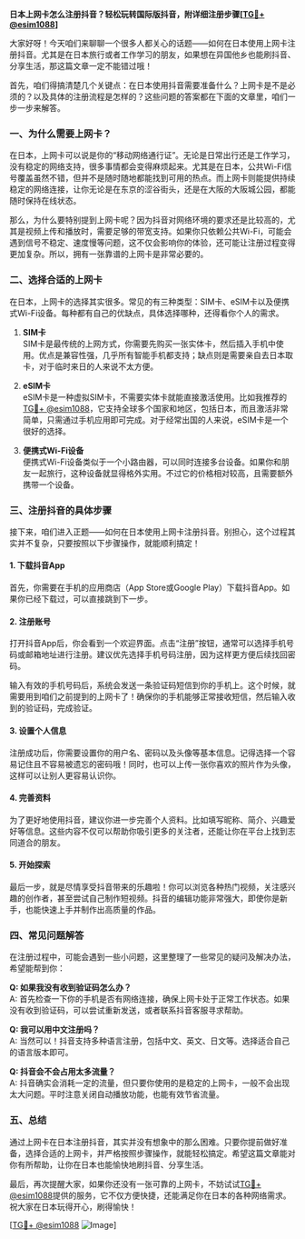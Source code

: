 **日本上网卡怎么注册抖音？轻松玩转国际版抖音，附详细注册步骤[[TG💪+ @esim1088](https://t.me/s/esim1088)]**

大家好呀！今天咱们来聊聊一个很多人都关心的话题——如何在日本使用上网卡注册抖音。尤其是在日本旅行或者工作学习的朋友，如果想在异国他乡也能刷抖音、分享生活，那这篇文章一定不能错过哦！

首先，咱们得搞清楚几个关键点：在日本使用抖音需要准备什么？上网卡是不是必须的？以及具体的注册流程是怎样的？这些问题的答案都在下面的文章里，咱们一步一步来解答。

### 一、为什么需要上网卡？

在日本，上网卡可以说是你的“移动网络通行证”。无论是日常出行还是工作学习，没有稳定的网络支持，很多事情都会变得麻烦起来。尤其是在日本，公共Wi-Fi信号覆盖虽然不错，但并不是随时随地都能找到可用的热点。而上网卡则能提供持续稳定的网络连接，让你无论是在东京的涩谷街头，还是在大阪的大阪城公园，都能随时保持在线状态。

那么，为什么要特别提到上网卡呢？因为抖音对网络环境的要求还是比较高的，尤其是视频上传和播放时，需要足够的带宽支持。如果你只依赖公共Wi-Fi，可能会遇到信号不稳定、速度慢等问题，这不仅会影响你的体验，还可能让注册过程变得更加复杂。所以，拥有一张靠谱的上网卡是非常必要的。

### 二、选择合适的上网卡

在日本，上网卡的选择其实很多。常见的有三种类型：SIM卡、eSIM卡以及便携式Wi-Fi设备。每种都有自己的优缺点，具体选择哪种，还得看你个人的需求。

1. **SIM卡**  
   SIM卡是最传统的上网方式，你需要先购买一张实体卡，然后插入手机中使用。优点是兼容性强，几乎所有智能手机都支持；缺点则是需要亲自去日本取卡，对于临时来日的人来说不太方便。

2. **eSIM卡**  
   eSIM卡是一种虚拟SIM卡，不需要实体卡就能直接激活使用。比如我推荐的[TG💪+ @esim1088](https://t.me/s/esim1088)，它支持全球多个国家和地区，包括日本，而且激活非常简单，只需通过手机应用即可完成。对于经常出国的人来说，eSIM卡是一个很好的选择。

3. **便携式Wi-Fi设备**  
   便携式Wi-Fi设备类似于一个小路由器，可以同时连接多台设备。如果你和朋友一起旅行，这种设备就显得格外实用。不过它的价格相对较高，且需要额外携带一个设备。

### 三、注册抖音的具体步骤

接下来，咱们进入正题——如何在日本使用上网卡注册抖音。别担心，这个过程其实并不复杂，只要按照以下步骤操作，就能顺利搞定！

#### 1. 下载抖音App
首先，你需要在手机的应用商店（App Store或Google Play）下载抖音App。如果你已经下载过，可以直接跳到下一步。

#### 2. 注册账号
打开抖音App后，你会看到一个欢迎界面。点击“注册”按钮，通常可以选择手机号码或邮箱地址进行注册。建议优先选择手机号码注册，因为这样更方便后续找回密码。

输入有效的手机号码后，系统会发送一条验证码短信到你的手机上。这个时候，就需要用到咱们之前提到的上网卡了！确保你的手机能够正常接收短信，然后输入收到的验证码，完成验证。

#### 3. 设置个人信息
注册成功后，你需要设置你的用户名、密码以及头像等基本信息。记得选择一个容易记住且不容易被遗忘的密码哦！同时，也可以上传一张你喜欢的照片作为头像，这样可以让别人更容易认识你。

#### 4. 完善资料
为了更好地使用抖音，建议你进一步完善个人资料。比如填写昵称、简介、兴趣爱好等信息。这些内容不仅可以帮助你吸引更多的关注者，还能让你在平台上找到志同道合的朋友。

#### 5. 开始探索
最后一步，就是尽情享受抖音带来的乐趣啦！你可以浏览各种热门视频，关注感兴趣的创作者，甚至尝试自己制作短视频。抖音的编辑功能非常强大，即使你是新手，也能快速上手并制作出高质量的作品。

### 四、常见问题解答

在注册过程中，可能会遇到一些小问题，这里整理了一些常见的疑问及解决办法，希望能帮到你：

**Q: 如果我没有收到验证码怎么办？**  
A: 首先检查一下你的手机是否有网络连接，确保上网卡处于正常工作状态。如果没有收到验证码，可以尝试重新发送，或者联系抖音客服寻求帮助。

**Q: 我可以用中文注册吗？**  
A: 当然可以！抖音支持多种语言注册，包括中文、英文、日文等。选择适合自己的语言版本即可。

**Q: 抖音会不会占用太多流量？**  
A: 抖音确实会消耗一定的流量，但只要你使用的是稳定的上网卡，一般不会出现太大问题。平时注意关闭自动播放功能，也能有效节省流量。

### 五、总结

通过上网卡在日本注册抖音，其实并没有想象中的那么困难。只要你提前做好准备，选择合适的上网卡，并严格按照步骤操作，就能轻松搞定。希望这篇文章能对你有所帮助，让你在日本也能愉快地刷抖音、分享生活。

最后，再次提醒大家，如果你还没有一张可靠的上网卡，不妨试试[TG💪+ @esim1088](https://t.me/s/esim1088)提供的服务，它不仅方便快捷，还能满足你在日本的各种网络需求。祝大家在日本玩得开心，刷得愉快！

[[TG💪+ @esim1088](https://t.me/s/esim1088) ![Image](https://i.postimg.cc/4NQfJmqS/Snipaste-2025-05-13-00-14-12.png)]
